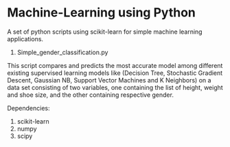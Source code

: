 # Machine-Learning using Python

A set of python scripts using scikit-learn for simple machine learning applications. 

1. Simple_gender_classification.py

This script compares and predicts the most accurate model among different existing supervised learning models like (Decision Tree, Stochastic Gradient Descent, Gaussian NB, Support Vector Machines and K Neighbors) on a data set consisting of two variables, one containing the list of height, weight and shoe size, and the other containing respective gender. 

Dependencies: 
1. scikit-learn
2. numpy
3. scipy
